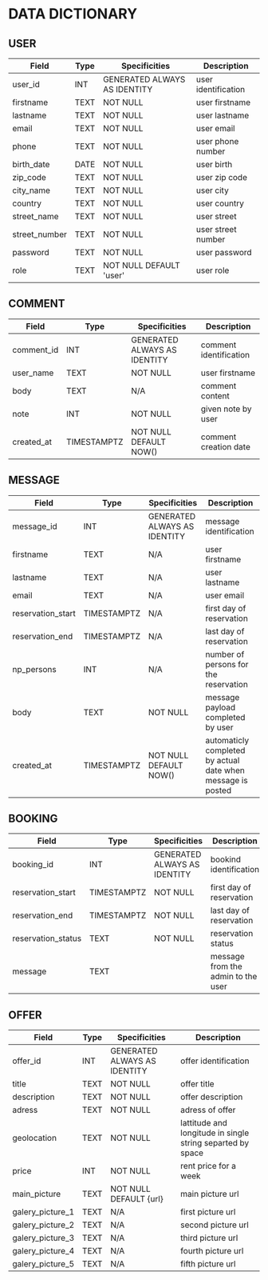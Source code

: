 # DATA DICTIONARY

## USER

|Field|Type|Specificities|Description|
|---|---|---|---|
|user_id|INT|GENERATED ALWAYS AS IDENTITY|user identification|
|firstname|TEXT|NOT NULL| user firstname|
|lastname|TEXT| NOT NULL|user lastname|
|email|TEXT| NOT NULL|user email|
|phone|TEXT| NOT NULL|user phone number|
|birth_date| DATE |NOT NULL|user birth|
|zip_code|TEXT |NOT NULL| user zip code|
|city_name|TEXT|NOT NULL| user city|
|country|TEXT|NOT NULL| user country|
|street_name|TEXT|NOT NULL|user street|
|street_number|TEXT|NOT NULL|user street number|
|password|TEXT|NOT NULL| user password|
|role|TEXT|NOT NULL DEFAULT 'user'|user role|

## COMMENT

|Field|Type|Specificities|Description|
|---|---|---|---|
|comment_id|INT|GENERATED ALWAYS AS IDENTITY|comment identification
|user_name|TEXT|NOT NULL|user firstname
|body|TEXT|N/A|comment content
|note|INT|NOT NULL|given note by user
|created_at|TIMESTAMPTZ|NOT NULL DEFAULT NOW()|comment creation date

## MESSAGE

|Field|Type|Specificities|Description|
|---|---|---|---|
|message_id|INT|GENERATED ALWAYS AS IDENTITY|message identification
|firstname|TEXT|N/A|user firstname
|lastname|TEXT|N/A|user lastname
|email|TEXT|N/A|user email
|reservation_start|TIMESTAMPTZ|N/A|first day of reservation
|reservation_end|TIMESTAMPTZ|N/A|last day of reservation
|np_persons|INT|N/A|number of persons for the reservation
|body|TEXT|NOT NULL|message payload completed by user
|created_at|TIMESTAMPTZ|NOT NULL DEFAULT NOW()|automaticly completed by actual date when message is posted

## BOOKING

|Field|Type|Specificities|Description|
|---|---|---|---|
|booking_id|INT|GENERATED ALWAYS AS IDENTITY| bookind identification|
|reservation_start|TIMESTAMPTZ|NOT NULL| first day of reservation|
|reservation_end|TIMESTAMPTZ|NOT NULL| last day of reservation|
|reservation_status|TEXT|NOT NULL| reservation status|
|message|TEXT|| message from the admin to the user|

## OFFER

|Field|Type|Specificities|Description|
|---|---|---|---|
|offer_id|INT|GENERATED ALWAYS AS IDENTITY|offer identification
|title|TEXT|NOT NULL|offer title
|description|TEXT|NOT NULL|offer description
|adress|TEXT|NOT NULL|adress of offer
|geolocation|TEXT|NOT NULL|lattitude and longitude in single string separted by space
|price|INT|NOT NULL|rent price for a week
|main_picture|TEXT|NOT NULL DEFAULT {url}|main picture url|
|galery_picture_1|TEXT|N/A|first picture url|
|galery_picture_2|TEXT|N/A|second picture url|
|galery_picture_3|TEXT|N/A|third picture url|
|galery_picture_4|TEXT|N/A|fourth picture url|
|galery_picture_5|TEXT|N/A|fifth picture url|
